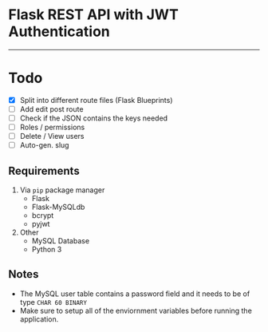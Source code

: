 # Flask REST API with JWT Authentication

---
# Todo
- [x] Split into different route files (Flask Blueprints)
- [ ] Add edit post route
- [ ] Check if the JSON contains the keys needed
- [ ] Roles / permissions
- [ ] Delete / View users
- [ ] Auto-gen. slug
## Requirements
1. Via ```pip``` package manager
    * Flask
    * Flask-MySQLdb
    * bcrypt
    * pyjwt
2. Other 
    * MySQL Database
    * Python 3
## Notes
* The MySQL user table contains a password field and it needs to be of type ``CHAR 60 BINARY``
* Make sure to setup all of the enviornment variables before running the application.
